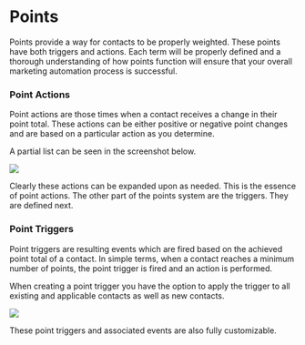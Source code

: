 # Points

Points provide a way for contacts to be properly weighted. These points have both triggers and actions. Each term will be properly defined and a thorough understanding of how points function will ensure that your overall marketing automation process is successful.

### Point Actions

Point actions are those times when a contact receives a change in their point total. These actions can be either positive or negative point changes and are based on a particular action as you determine.

A partial list can be seen in the screenshot below.

![](http://drop.dbh.li/image/321Y3d113e36/Image%202014-11-18%20at%2011.47.26%20PM.png)

Clearly these actions can be expanded upon as needed. This is the essence of point actions. The other part of the points system are the triggers. They are defined next.

### Point Triggers

Point triggers are resulting events which are fired based on the achieved point total of a contact. In simple terms, when a contact reaches a minimum number of points, the point trigger is fired and an action is performed.

When creating a point trigger you have the option to apply the trigger to all existing and applicable contacts as well as new contacts.

![](http://drop.dbh.li/image/451T2k3I1M3W/Image%202014-11-18%20at%2011.58.32%20PM.png)

These point triggers and associated events are also fully customizable.
